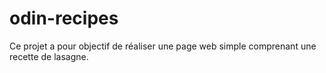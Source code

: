 # odin-recipes

Ce projet a pour objectif de réaliser une page web simple comprenant une recette de lasagne.
